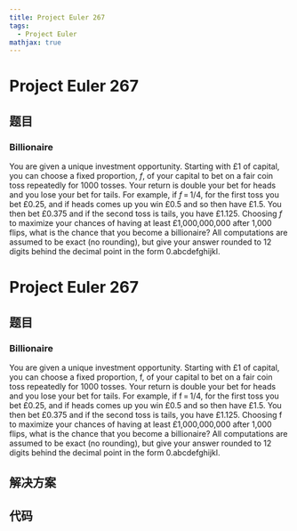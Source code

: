 ```yaml
---
title: Project Euler 267
tags:
  - Project Euler
mathjax: true
---
```

<escape><!-- more --></escape>
    
# Project Euler 267
## 题目
### Billionaire

You are given a unique investment opportunity.
Starting with £1 of capital, you can choose a fixed proportion, <var>f</var>, of your capital to bet on a fair coin toss repeatedly for 1000 tosses.
Your return is double your bet for heads and you lose your bet for tails.
For example, if <var>f</var> = 1/4,  for the first toss you bet £0.25, and if heads comes up you win £0.5 and so then have £1.5. You then bet £0.375 and if the second toss is tails, you have £1.125.
Choosing <var>f</var> to maximize your chances of having at least £1,000,000,000 after 1,000 flips, what is the chance that you become a billionaire?
All computations are assumed to be exact (no rounding), but give your answer rounded to 12 digits behind the decimal point in the form 0.abcdefghijkl.



# Project Euler 267
## 题目
### Billionaire

You are given a unique investment opportunity.
Starting with £1 of capital, you can choose a fixed proportion, f, of your capital to bet on a fair coin toss repeatedly for 1000 tosses.
Your return is double your bet for heads and you lose your bet for tails.
For example, if f&thinsp;=&thinsp;1/4,  for the first toss you bet £0.25, and if heads comes up you win £0.5 and so then have £1.5. You then bet £0.375 and if the second toss is tails, you have £1.125.
Choosing f to maximize your chances of having at least £1,000,000,000 after 1,000 flips, what is the chance that you become a billionaire?
All computations are assumed to be exact (no rounding), but give your answer rounded to 12 digits behind the decimal point in the form 0.abcdefghijkl.


## 解决方案


## 代码


